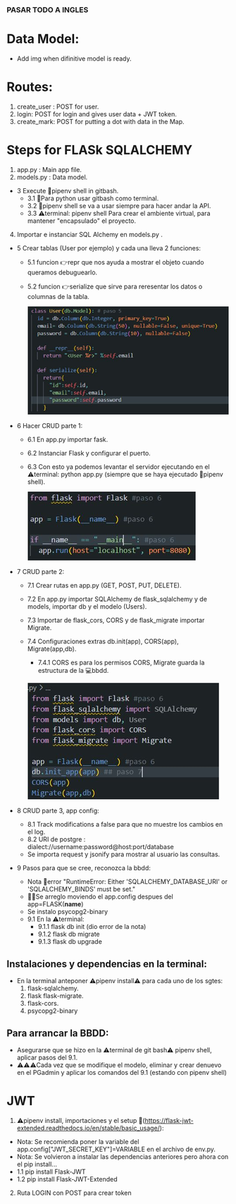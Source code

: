 ### PASAR TODO A INGLES

# Data Model:

- Add img when difinitive model is ready.

# Routes:

1. create_user : POST for user.
2. login: POST for login and gives user data + JWT token.
3. create_mark: POST for putting a dot with data in the Map.

# Steps for FLASk SQLALCHEMY

1. app.py : Main app file.
2. models.py : Data model.

- 3 Execute 📢pipenv shell in gitbash.
  - 3.1 📢Para python usar gitbash como terminal.
  - 3.2 📢pipenv shell se va a usar siempre para hacer andar la API.
  - 3.3 ⚠️terminal: pipenv shell Para crear el ambiente virtual, para mantener "encapsulado" el proyecto.

4. Importar e instanciar SQL Alchemy en models.py .

- 5 Crear tablas (User por ejemplo) y cada una lleva 2 funciones:

  - 5.1 funcion 👉repr que nos ayuda a mostrar el objeto cuando queramos debuguearlo.
  - 5.2 funcion 👉serialize que sirve para reresentar los datos o columnas de la tabla.

    ![tabla usuarios](/imagsReadme/tabla_users.JPG)

- 6 Hacer CRUD parte 1:

  - 6.1 En app.py importar fask.
  - 6.2 Instanciar Flask y configurar el puerto.
  - 6.3 Con esto ya podemos levantar el servidor ejecutando en el ⚠️terminal: python app.py (siempre que se haya ejecutado 📢pipenv shell).

    ![app py 1](/imagsReadme/app_py_1.JPG)

- 7 CRUD parte 2:

  - 7.1 Crear rutas en app.py (GET, POST, PUT, DELETE).
  - 7.2 En app.py importar SQLAlchemy de flask_sqlalchemy y de models, importar db y el modelo (Users).
  - 7.3 Importar de flask_cors, CORS y de flask_migrate importar Migrate.
  - 7.4 Configuraciones extras db.init(app), CORS(app), Migrate(app,db).

    - 7.4.1 CORS es para los permisos CORS, Migrate guarda la estructura de la 💻bbdd.

    ![importaciones en app.py](/imagsReadme/importaciones1.JPG)

- 8 CRUD parte 3, app config:

  - 8.1 Track modifications a false para que no muestre los cambios en el log.
  - 8.2 URI de postgre : dialect://username:password@host:port/database
  - Se importa request y jsonify para mostrar al usuario las consultas.

- 9 Pasos para que se cree, reconozca la bbdd:
  - Nota 🚨error "RuntimeError: Either 'SQLALCHEMY_DATABASE_URI' or 'SQLALCHEMY_BINDS' must be set."
  - 🧑‍🔧Se arreglo moviendo el app.config despues del app=FLASK(**name**)
  - Se instalo psycopg2-binary
  - 9.1 En la ⚠️terminal:
    - 9.1.1 flask db init (dio error de la nota)
    - 9.1.2 flask db migrate
    - 9.1.3 flask db upgrade

## Instalaciones y dependencias en la terminal:

- En la terminal anteponer ⚠️pipenv install⚠️ para cada uno de los sgtes:
  1. flask-sqlalchemy.
  2. flask flask-migrate.
  3. flask-cors.
  4. psycopg2-binary

## Para arrancar la BBDD:

- Asegurarse que se hizo en la ⚠️terminal de git bash⚠️ pipenv shell, aplicar pasos del 9.1.
- ⚠️⚠️⚠️Cada vez que se modifique el modelo, eliminar y crear denuevo en el PGadmin y aplicar los comandos del 9.1 (estando con pipenv shell)

# JWT

1. ⚠️pipenv install, importaciones y el setup 🔗(https://flask-jwt-extended.readthedocs.io/en/stable/basic_usage/):

- Nota: Se recomienda poner la variable del app.config["JWT_SECRET_KEY"]=VARIABLE en el archivo de env.py.
- Nota: Se volvieron a instalar las dependencias anteriores pero ahora con el pip install...
- 1.1 pip install Flask-JWT
- 1.2 pip install Flask-JWT-Extended

2. Ruta LOGIN con POST para crear token
